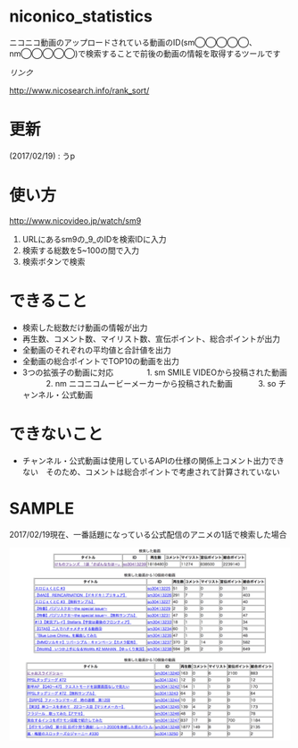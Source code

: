 # niconico_statistics
ニコニコ動画のアップロードされている動画のID(sm◯◯◯◯◯、nm◯◯◯◯◯)で検索することで前後の動画の情報を取得するツールです


_リンク_

http://www.nicosearch.info/rank_sort/

# 更新
(2017/02/19) : うp

# 使い方
http://www.nicovideo.jp/watch/sm9

1. URLにあるsm9の_9_のIDを検索IDに入力
2. 検索する総数を5~100の間で入力
3. 検索ボタンで検索

# できること
* 検索した総数だけ動画の情報が出力
* 再生数、コメント数、マイリスト数、宣伝ポイント、総合ポイントが出力
* 全動画のそれぞれの平均値と合計値を出力
* 全動画の総合ポイントでTOP10の動画を出力
* 3つの拡張子の動画に対応
　　　　1. sm  SMILE VIDEOから投稿された動画
  　　　2. nm  ニコニコムービーメーカーから投稿された動画
  　　　3. so  チャンネル・公式動画

# できないこと
* チャンネル・公式動画は使用しているAPIの仕様の関係上コメント出力できない　そのため、コメントは総合ポイントで考慮されて計算されていない

# SAMPLE
2017/02/19現在、一番話題になっている公式配信のアニメの1話で検索した場合

![Alt text](/image/sample.png)
